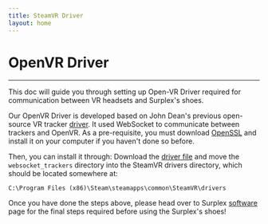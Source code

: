 ```yaml
---
title: SteamVR Driver
layout: home
---
```

# **OpenVR Driver**
---

This doc will guide you through setting up Open-VR Driver required for communication between VR headsets and Surplex's shoes.

Our OpenVR Driver is developed based on John Dean's previous open-source VR tracker [driver]. It used WebSocket to communicate between trackers and OpenVR. As a pre-requisite, you must download [OpenSSL] and install it on your computer if you haven't done so before.

Then, you can install it through: Download the [driver file] and move the `websocket_trackers` directory into the SteamVR drivers directory, which should be located somewhere at: 
````
C:\Program Files (x86)\Steam\steamapps\common\SteamVR\drivers
````

Once you have done the steps above, please head over to Surplex [software] page for the final steps required before using the Surplex's shoes!

[driver]: https://github.com/John-Dean/OpenVR-Tracker-Websocket-Driver
[OpenSSL]: https://slproweb.com/products/Win32OpenSSL.html 
[driver file]: https://github.com/John-Dean/OpenVR-Tracker-Websocket-Driver/releases/latest/download/driver.zip
[software]: ../software.html